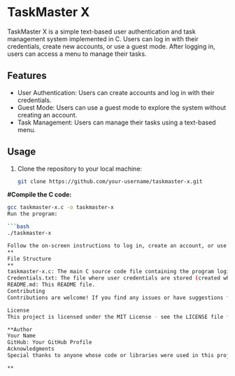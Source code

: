 # TaskMaster X

TaskMaster X is a simple text-based user authentication and task management system implemented in C. Users can log in with their credentials, create new accounts, or use a guest mode. After logging in, users can access a menu to manage their tasks.

## Features

- User Authentication: Users can create accounts and log in with their credentials.
- Guest Mode: Users can use a guest mode to explore the system without creating an account.
- Task Management: Users can manage their tasks using a text-based menu.

## Usage

1. Clone the repository to your local machine:

   ```bash
   git clone https://github.com/your-username/taskmaster-x.git

**#Compile the C code:**
   ```bash
   gcc taskmaster-x.c -o taskmaster-x
Run the program:

   ```bash
   ./taskmaster-x

Follow the on-screen instructions to log in, create an account, or use the guest mode.
**
File Structure
**
taskmaster-x.c: The main C source code file containing the program logic.
Credentials.txt: The file where user credentials are stored (created when users create accounts).
README.md: This README file.
Contributing
Contributions are welcome! If you find any issues or have suggestions for improvements, please open an issue or submit a pull request.

License
This project is licensed under the MIT License - see the LICENSE file for details.

**Author
Your Name
GitHub: Your GitHub Profile
Acknowledgments
Special thanks to anyone whose code or libraries were used in this project.

**
